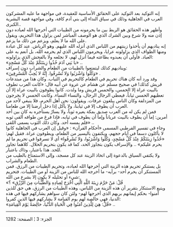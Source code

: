 ------------------------------------------------------------------------

إنه التوكيد بعد التوكيد على الحقائق الأساسية للعقيدة، في مواجهة ما عليه
المشركون العرب في الجاهلية وذلك في سياق النداء إلى بني آدم كافة، وفي
مواجهة قصة البشرية الكبرى..  
وأظهر هذه الحقائق هو الربط بين ما يحرمونه من الطيبات التي أخرجها الله
لعباده دون إذن منه ولا شرع وبين الشرك الذي هو الوصف المباشر لمن يزاول
هذا التحريم، ويقول على الله ما لا يعلم، ويزعم من ذلك ما يزعم.  
إنه يناديهم أن يأخذوا زينتهم من اللباس الذي أنزله الله عليهم. وهو
الرياش. عند كل عبادة ومنها الطواف الذي يزاولونه عرايا، ويحرمون اللباس
الذي لم يحرمه الله، بل أنعم به على العباد. فأولى أن يعبدوه بطاعته فيما
أنزل لهم، لا نجلعه ولا بالفحش الذي يزاولونه:  
«يا بَنِي آدَمَ خُذُوا زِينَتَكُمْ عِنْدَ كُلِّ مَسْجِدٍ» ..  
ويناديهم كذلك ليتمتعوا بالطيبات من الطعام والشراب دون إسراف:  
«وَكُلُوا وَاشْرَبُوا وَلا تُسْرِفُوا. إِنَّهُ لا يُحِبُّ الْمُسْرِفِينَ» .  
وقد ورد أنه كان هناك تحريم في الطعام كالتحريم في الثياب. وكان هذا من
مبتدعات قريش كذلك! في صحيح مسلم عن هشام عن عروة عن أبيه قال: «كانت العرب
تطوف بالبيت عراة إلا الحمس، والحمس قريش وما ولدت. كانوا يطوفون بالبيت
عراة إلا أن تعطيهم الحمس ثياباً، فيعطي الرجال الرجال، والنساء النساء.
وكانت الحمس لا يخرجون من المزدلفة وكان الناس يبلغون عرفات. ويقولون: نحن
أهل الحرم، فلا ينبغي لأحد من العرب أن يطوف إلا في ثيابنا، ولا يأكل إذا
دخل أرضنا إلا من طعامنا.  
فمن لم يكن له من العرب صديق بمكة يعيره ثوباً، ولا يسارٌ يستأجره به كان بين
أحد أمرين: إما أن يطوف بالبيت عرياناً وإما أن يطوف في ثيابه، فإذا فرغ من
طوافه ألقى ثوبه فلم يمسه أحد. وكان ذلك الثوب يسمى اللقى» ..  
وجاء في تفسير القرطبي المسمى «أحكام القرآن» : «وقيل إن العرب في الجاهلية
كانوا لا يأكلون دسماً في أيام حجهم، ويكتفون باليسير من الطعام، ويطوفون
عراة. فقيل لهم: «خُذُوا زِينَتَكُمْ عِنْدَ كُلِّ مَسْجِدٍ، وَكُلُوا وَاشْرَبُوا، وَلا تُسْرِفُوا» أي
لا تسرفوا في تحريم ما لم يحرم عليكم» .. والإسراف يكون بتجاوز الحد، كما
قد يكون بتحريم الحلال. كلاهما تجاوز للحد. هذا باعتبار، وذاك باعتبار.  
ولا يكتفي السياق بالدعوة إلى اتخاذ الزينة عند كل مسجد، وإلى الاستمتاع
بالطيب من الطعام والشراب.  
بل يستنكر تحريم هذه الزينة التي أخرجها الله لعباده، وتحريم الطيبات من
الرزق. فمن المستنكر أن يحرم أحد- برأيه- ما أخرجه الله للناس من الزينة أو
من الطيبات. فتحريم شيء أو تحليله لا يكون إلا بشرع من الله:  
«قُلْ: مَنْ حَرَّمَ زِينَةَ اللَّهِ الَّتِي أَخْرَجَ لِعِبادِهِ وَالطَّيِّباتِ مِنَ الرِّزْقِ» ؟  
ويتبع الاستنكار بتقرير أن هذه الزينة من اللباس، وهذه الطيبات من الرزق،
هي حق للذين آمنوا- بحكم إيمانهم بربهم الذي أخرجها لهم- ولئن كان سواهم
يشاركهم فيها في هذه الدنيا، فهي خالصة لهم يوم القيامة لا يشاركهم فيها
الذين كفروا:  
«قُلْ: هِيَ لِلَّذِينَ آمَنُوا فِي الْحَياةِ الدُّنْيا، خالِصَةً يَوْمَ الْقِيامَةِ» ..

------------------------------------------------------------------------

الجزء: 3 ¦ الصفحة: 1282
